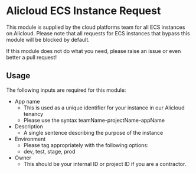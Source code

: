 # Alicloud ECS Instance Request

This module is supplied by the cloud platforms team for all ECS instances on Alicloud.
Please note that all requests for ECS instances that bypass this module will be blocked by default. 

If this module does not do what you need, please raise an issue or even better a pull request!

## Usage

The following inputs are required for this module: 
- App name
    - This is used as a unique identifier for your instance in our Alicloud tenancy
    - Please use the syntax teamName-projectName-appName
- Description
    - A single sentence describing the purpose of the instance
- Environment
    - Please tag appropriately with the following options:
    - dev, test, stage, prod
- Owner
    - This should be your internal ID or project ID if you are a contractor. 
